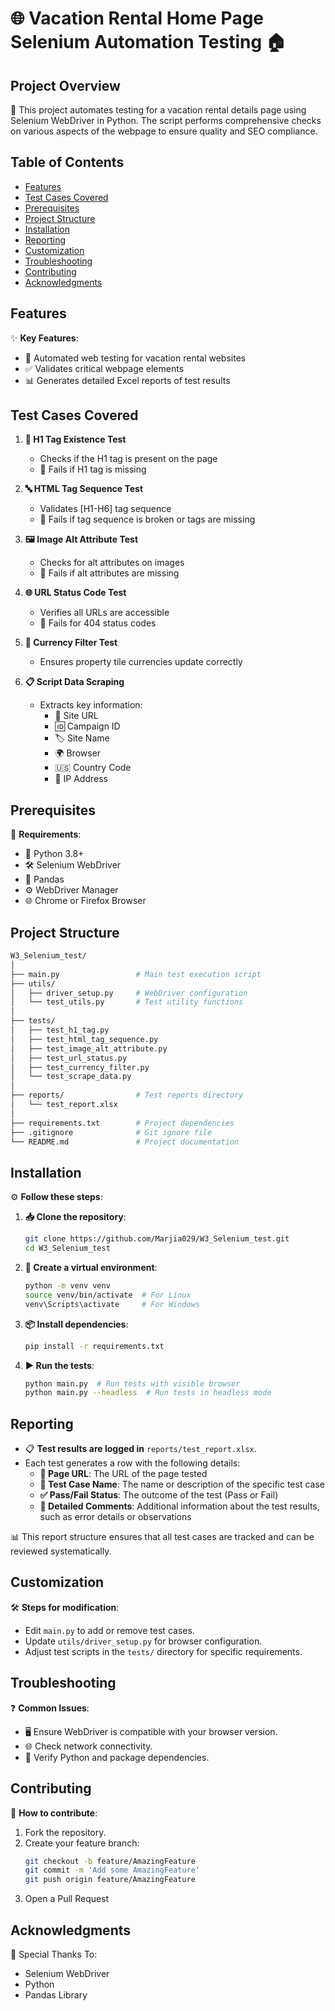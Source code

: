 # 🌐 Vacation Rental Home Page Selenium Automation Testing 🏠

## Project Overview
🚀 This project automates testing for a vacation rental details page using Selenium WebDriver in Python. The script performs comprehensive checks on various aspects of the webpage to ensure quality and SEO compliance.

## Table of Contents
- [Features](#features)
- [Test Cases Covered](#test-cases-covered)
- [Prerequisites](#prerequisites)
- [Project Structure](#project-structure)
- [Installation](#installation)
- [Reporting](#reporting)
- [Customization](#customization)
- [Troubleshooting](#troubleshooting)
- [Contributing](#contributing)
- [Acknowledgments](#acknowledgments)

## Features
✨ **Key Features**:
- 🤖 Automated web testing for vacation rental websites
- ✅ Validates critical webpage elements
- 📊 Generates detailed Excel reports of test results

## Test Cases Covered
1. **📝 H1 Tag Existence Test**  
   - Checks if the H1 tag is present on the page  
   - 🚫 Fails if H1 tag is missing  

2. **🔤 HTML Tag Sequence Test**  
   - Validates [H1-H6] tag sequence  
   - 🚫 Fails if tag sequence is broken or tags are missing  

3. **🖼️ Image Alt Attribute Test**  
   - Checks for alt attributes on images  
   - 🚫 Fails if alt attributes are missing  

4. **🌐 URL Status Code Test**  
   - Verifies all URLs are accessible  
   - 🚫 Fails for 404 status codes  

5. **💱 Currency Filter Test**  
   - Ensures property tile currencies update correctly  

6. **📋 Script Data Scraping**  
   - Extracts key information:  
     - 🔗 Site URL  
     - 🆔 Campaign ID  
     - 🏷️ Site Name  
     - 🌍 Browser  
     - 🇺🇸 Country Code  
     - 📶 IP Address  

## Prerequisites
📌 **Requirements**:
- 🐍 Python 3.8+
- 🛠️ Selenium WebDriver
- 🐼 Pandas
- ⚙️ WebDriver Manager
- 🌐 Chrome or Firefox Browser

## Project Structure

```bash
W3_Selenium_test/
│
├── main.py                 # Main test execution script
├── utils/
│   ├── driver_setup.py     # WebDriver configuration
│   └── test_utils.py       # Test utility functions
│
├── tests/
│   ├── test_h1_tag.py
│   ├── test_html_tag_sequence.py
│   ├── test_image_alt_attribute.py
│   ├── test_url_status.py
│   ├── test_currency_filter.py
│   └── test_scrape_data.py
│
├── reports/                # Test reports directory
│   └── test_report.xlsx
│
├── requirements.txt        # Project dependencies
├── .gitignore              # Git ignore file
└── README.md               # Project documentation

```

## Installation
⚙️ **Follow these steps**:

1. **📥 Clone the repository**:
    ```bash
    git clone https://github.com/Marjia029/W3_Selenium_test.git
    cd W3_Selenium_test
    ```

2. **🌟 Create a virtual environment**:
    ```bash
    python -m venv venv
    source venv/bin/activate  # For Linux
    venv\Scripts\activate     # For Windows
    ```

3. **📦 Install dependencies**:
    ```bash
    pip install -r requirements.txt
    ```

4. **▶️ Run the tests**:
    ```bash
    python main.py  # Run tests with visible browser
    python main.py --headless  # Run tests in headless mode
    ```

## Reporting

- 📋 **Test results are logged in** `reports/test_report.xlsx`.  
- Each test generates a row with the following details:  
    - **🔗 Page URL**: The URL of the page tested  
    - **📝 Test Case Name**: The name or description of the specific test case  
    - **✅ Pass/Fail Status**: The outcome of the test (Pass or Fail)  
    - **💬 Detailed Comments**: Additional information about the test results, such as error details or observations  

📊 This report structure ensures that all test cases are tracked and can be reviewed systematically.

## Customization

🛠️ **Steps for modification**:  
- Edit `main.py` to add or remove test cases.  
- Update `utils/driver_setup.py` for browser configuration.  
- Adjust test scripts in the `tests/` directory for specific requirements.

## Troubleshooting

❓ **Common Issues**:  
- 🖥️ Ensure WebDriver is compatible with your browser version.  
- 🌐 Check network connectivity.  
- 🐍 Verify Python and package dependencies.

## Contributing

🤝 **How to contribute**:
1. Fork the repository.
2. Create your feature branch:  
   ```bash
   git checkout -b feature/AmazingFeature
   git commit -m 'Add some AmazingFeature'
   git push origin feature/AmazingFeature
   ```
3. Open a Pull Request

## Acknowledgments

🎉 Special Thanks To:

- Selenium WebDriver
- Python
- Pandas Library

